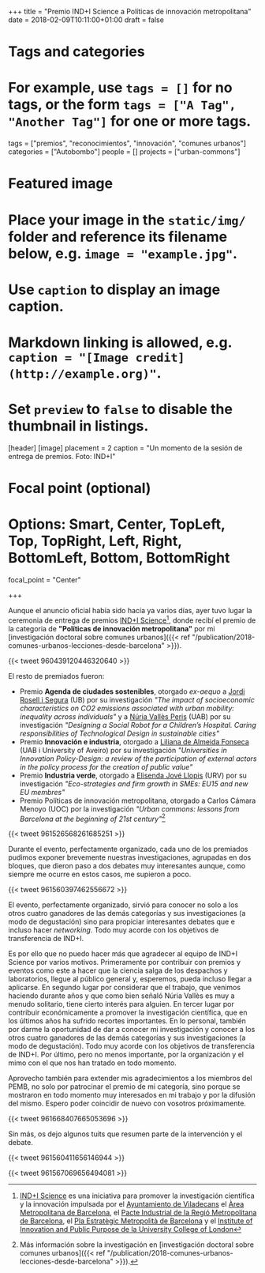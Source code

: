 +++
title = "Premio IND+I Science a Políticas de innovación metropolitana"
date = 2018-02-09T10:11:00+01:00
draft = false

# Tags and categories
# For example, use `tags = []` for no tags, or the form `tags = ["A Tag", "Another Tag"]` for one or more tags.
tags = ["premios", "reconocimientos", "innovación", "comunes urbanos"]
categories = ["Autobombo"]
people = []
projects = ["urban-commons"]

# Featured image
# Place your image in the `static/img/` folder and reference its filename below, e.g. `image = "example.jpg"`.
# Use `caption` to display an image caption.
#   Markdown linking is allowed, e.g. `caption = "[Image credit](http://example.org)"`.
# Set `preview` to `false` to disable the thumbnail in listings.
[header]
[image]
placement = 2
caption = "Un momento de la sesión de entrega de premios. Foto: IND+I"

# Focal point (optional)
# Options: Smart, Center, TopLeft, Top, TopRight, Left, Right, BottomLeft, Bottom, BottomRight
focal_point = "Center"

+++

Aunque el anuncio oficial había sido hacía ya varios días, ayer tuvo lugar la ceremonia de entrega de premios [IND+I Science](http://indi.cat/indi-science/)[^INDI], donde recibí el premio de la categoria de **"Políticas de innovación metropolitana"** por mi [investigación doctoral sobre comunes urbanos]({{< ref "/publication/2018-comunes-urbanos-lecciones-desde-barcelona" >}}). <!--more-->

{{< tweet 960439120446320640 >}}

El resto de premiados fueron:

* Premio **Agenda de ciudades sostenibles**, otorgado *ex-aequo* a [Jordi Rosell i Segura](https://twitter.com/jordi__rosell) (UB) por su investigación *"The impact of socioeconomic characteristics on CO2 emissions associated with urban mobility: inequality across individuals"* y a [Núria Vallès Peris](https://twitter.com/nuriann77) (UAB) por su investigación *"Designing a Social Robot for a Children’s Hospital. Caring responsibilities of Technological Design in sustainable cities"*
* Premio **Innovación e industria**, otorgado a [Liliana de Almeida Fonseca](https://twitter.com/lilimafon) (UAB i University of Aveiro) por su investigación *"Universities in Innovation Policy-Design: a review of the participation of external actors in the policy process for the creation of public value"*
* Premio **Industria verde**, otorgado a [Elisenda Jové Llopis](https://twitter.com/elisenda_elis) (URV) por su investigación *"Eco-strategies and firm growth in SMEs: EU15 and new EU membres"*
* Premio Políticas de innovación metropolitana, otorgado a Carlos Cámara Menoyo (UOC) por la investigación *"Urban commons: lessons from Barcelona at the beginning of 21st century"*[^doctorado]

{{< tweet 961526568261685251 >}}


Durante el evento, perfectamente organizado, cada uno de los premiados pudimos exponer brevemente nuestras investigaciones, agrupadas en dos bloques, que dieron paso a dos debates muy interesantes aunque, como siempre me ocurre en estos casos, me supieron a poco.

{{< tweet 961560397462556672 >}}

El evento, perfectamente organizado, sirvió para conocer no solo a los otros cuatro ganadores de las demás categorías y sus investigaciones (a modo de degustación) sino para propiciar interesantes debates que e incluso hacer *networking*. Todo muy acorde con los objetivos de transferencia de IND+I.

Es por ello que no puedo hacer más que agradecer al equipo de IND+I Science por varios motivos. Primeramente por contribuir con premios y eventos como este a hacer que la ciencia salga de los despachos y laboratorios, llegue al público general y, esperemos, pueda incluso llegar a aplicarse. En segundo lugar por considerar que el trabajo, que venimos haciendo durante años y que como bien señaló Núria Vallès es muy a menudo solitario, tiene cierto interés para alguien. En tercer lugar por contribuir económicamente a promover la investigación científica, que en los últimos años ha sufrido recortes importantes. En lo personal, también por darme la oportunidad de dar a conocer mi investigación y conocer a los otros cuatro ganadores de las demás categorías y sus investigaciones (a modo de degustación). Todo muy acorde con los objetivos de transferencia de IND+I. Por último, pero no menos importante, por la organización y el mimo con el que nos han tratado en todo momento.

Aprovecho también para extender mis agradecimientos a los miembros del PEMB, no solo por patrocinar el premio de mi categoría, sino porque se mostraron en todo momento muy interesados en mi trabajo y por la difusión del mismo. Espero poder coincidir de nuevo con vosotros próximamente.

{{< tweet 961668407665053696 >}}

Sin más, os dejo algunos tuits que resumen parte de la intervención y el debate.

{{< tweet 961560411656146944 >}}

{{< tweet 961567069656494081 >}}



[^INDI]: [IND+I Science](http://indi.cat/indi-science/) es una iniciativa para promover la investigación científica y la innovación impulsada por el [Ayuntamiento de Viladecans](http://www.viladecans.cat) el [Àrea Metropolitana de Barcelona](http://www.amb.cat), el [Pacte Industrial de la Regió Metropolitana de Barcelona](http://www.pacteindustrial.org/), el [Pla Estratègic Metropolità de Barcelona](http://www.pemb.cat/) y el [Institute of Innovation and Public Purpose de la University College of London](https://www.ucl.ac.uk/bartlett/public-purpose/home)
[^doctorado]: Más información sobre la investigación en [investigación doctoral sobre comunes urbanos]({{< ref "/publication/2018-comunes-urbanos-lecciones-desde-barcelona" >}}).
